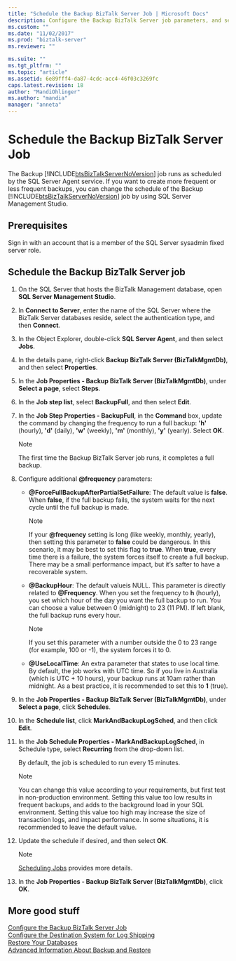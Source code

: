 ```yaml
---
title: "Schedule the Backup BizTalk Server Job | Microsoft Docs"
description: Configure the Backup BizTalk Server job parameters, and set the schedule to run monthly, weekly, daily, or hourly
ms.custom: ""
ms.date: "11/02/2017"
ms.prod: "biztalk-server"
ms.reviewer: ""

ms.suite: ""
ms.tgt_pltfrm: ""
ms.topic: "article"
ms.assetid: 6e89fff4-da87-4cdc-acc4-46f03c3269fc
caps.latest.revision: 18
author: "MandiOhlinger"
ms.author: "mandia"
manager: "anneta"
---
```

# Schedule the Backup BizTalk Server Job
The Backup [!INCLUDE[btsBizTalkServerNoVersion](../includes/btsbiztalkservernoversion-md.md)] job runs as scheduled by the SQL Server Agent service. If you want to create more frequent or less frequent backups, you can change the schedule of the Backup [!INCLUDE[btsBizTalkServerNoVersion](../includes/btsbiztalkservernoversion-md.md)] job by using SQL Server Management Studio.  
  
## Prerequisites  
Sign in with an account that is a member of the SQL Server sysadmin fixed server role.  
  
## Schedule the Backup BizTalk Server job
  
1. On the SQL Server that hosts the BizTalk Management database, open **SQL Server Management Studio**.

2. In **Connect to Server**, enter the name of the SQL Server where the BizTalk Server databases reside, select the authentication type, and then **Connect**.  
  
3. In the Object Explorer, double-click **SQL Server Agent**, and then select **Jobs**.  
  
4. In the details pane, right-click **Backup BizTalk Server (BizTalkMgmtDb)**, and then select **Properties**.  
  
5. In the **Job Properties - Backup BizTalk Server (BizTalkMgmtDb)**, under **Select a page**, select **Steps**.  
  
6. In the **Job step list**, select **BackupFull**, and then select **Edit**.  
  
7. In the **Job Step Properties - BackupFull**, in the **Command** box, update the command by changing the frequency to run a full backup: **'h'** (hourly), **'d'** (daily), **'w'** (weekly), **'m'** (monthly), **'y'** (yearly). Select **OK**.  
  
   > [!NOTE]
   >  The first time the Backup BizTalk Server job runs, it completes a full backup.  
    
8. Configure additional <strong>@frequency</strong> parameters:  
  
   - <strong>@ForceFullBackupAfterPartialSetFailure</strong>: The default value is **false**. When **false**, if the full backup fails, the system waits for the next cycle until the full backup is made.  
    
     > [!NOTE]
     >  If your <strong>@frequency</strong> setting is long (like weekly, monthly, yearly), then setting this parameter to **false** could be dangerous. In this scenario, it may be best to set this flag to **true**. When **true**, every time there is a failure, the system forces itself to create a full backup. There may be a small performance impact, but it’s safter to have a recoverable system.
  
   - <strong>@BackupHour</strong>: The default valueis NULL. This parameter is directly related to <strong>@Frequency</strong>. When you set the frequency to **h** (hourly), you set which hour of the day you want the full backup to run. You can choose a value between 0 (midnight) to 23 (11 PM). If left blank, the full backup runs every hour.  
    
      > [!NOTE]
       >  If you set this parameter with a number outside the 0 to 23 range (for example, 100 or -1), the system forces it to 0.
  
   - <strong>@UseLocalTime</strong>: An extra parameter that states to use local time. By default, the job works with UTC time. So if you live in Australia (which is UTC + 10 hours), your backup runs at 10am rather than midnight. As a best practice, it is recommended to set this to **1** (true).  
  
9. In the **Job Properties - Backup BizTalk Server (BizTalkMgmtDb)**, under **Select a page**, click **Schedules**.  
  
10. In the **Schedule list**, click **MarkAndBackupLogSched**, and then click **Edit**.  
  
11. In the **Job Schedule Properties - MarkAndBackupLogSched**, in Schedule type, select **Recurring** from the drop-down list.  
  
     By default, the job is scheduled to run every 15 minutes.  
     
    > [!NOTE]
    >  You can change this value according to your requirements, but first test in non-production environment. Setting this value too low results in frequent backups, and adds to the background load in your SQL environment. Setting this value too high may increase the size of transaction logs, and impact performance. In some situations, it is recommended to leave the default value.    
  
12. Update the schedule if desired, and then select **OK**.  
  
    > [!NOTE]
    >  [Scheduling Jobs](/sql/ssms/agent/schedule-a-job) provides more details.
  
13. In the **Job Properties - Backup BizTalk Server (BizTalkMgmtDb)**, click **OK**.  
  
## More good stuff  
 [Configure the Backup BizTalk Server Job](../core/how-to-configure-the-backup-biztalk-server-job.md)   
 [Configure the Destination System for Log Shipping](../core/how-to-configure-the-destination-system-for-log-shipping.md)   
 [Restore Your Databases](../core/how-to-restore-your-databases.md)   
 [Advanced Information About Backup and Restore](../core/advanced-information-about-backup-and-restore1.md)